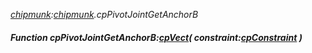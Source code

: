 _[chipmunk](../../modules/chipmunk/chipmunk-module.md):[chipmunk](../../modules/chipmunk/chipmunk-module.md).cpPivotJointGetAnchorB_
##### Function cpPivotJointGetAnchorB:[cpVect](../../modules/chipmunk/chipmunk-cpvect.md)( constraint:[cpConstraint](../../modules/chipmunk/chipmunk-cpconstraint.md) )
